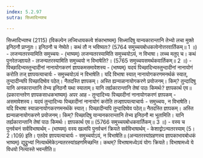 ```yaml
---
index: 5.2.97
sutra: सिध्मादिभ्यश्च

---
```

 सिध्मादिभ्यश्च (2115) (विकल्पेन लज्विधायकत्वे शंकाभाष्यम्) सिध्मादिषु यान्यकारान्तानि तेभ्यो लचा मुक्ते इनिठनौ प्राप्नुतः। इनिठनौ च नेष्येते। कथं तौ न भविष्यतः? (5764 समुच्चयबोधकत्वेनोत्तरवार्तिकम्॥ 1 ॥) - लजन्यतरस्यामिति समुच्चयः - (भाष्यम्) लजन्यतरस्यामिति समुच्चयोऽयं, न विभाषा। लच्च मतुप् च। कथं पुनरेतज्ज्ञायते - लजन्यतरस्यामिति समुच्चयो न विभाषेति?। (5765 समुच्चयसमर्थकवार्तिकम्॥ 2 ॥) - पिच्छादिभ्यस्तुन्दादीनां नानायोगकरणं ज्ञापकमसमावेशस्य - (भाष्यम्) यदयं पिच्छादिभ्यस्तुन्दादीनां नानायोगं करोति तज् ज्ञापयत्याचार्यः - समुच्चयोऽयं न विभाषेति। यदि विभाषा स्यात् नानायोगकरणमनर्थकं स्यात्, तुन्दादीन्यपि पिच्छादिष्वेव पठेत्। नैतदस्ति ज्ञापकम्। अस्ति ह्यन्यन्नानायोगकरणे प्रयोजनम्। किम्? तुन्दादिषु यानि अनकारान्तानि तेभ्य इनिठनौ यथा स्याताम्॥ यानि तर्ह्यकारान्तानि तेषां पाठः किमर्थः? ज्ञापकार्थ एव॥ (प्रकारान्तरेण ज्ञापकसाधकभाष्यम्) अपर आह - तुन्दादिभ्यः पिच्छादीनां नानायोगकरणं ज्ञापकम् - असमावेशस्य। यदयं तुन्दादिभ्यः पिच्छादीनां नानायोगं करोति तज्ज्ञापयत्याचार्यः - समुच्चयः, न विभाषेति। यदि विभाषा स्यान्नानायोगकरणमनर्थके स्यात्। पिच्छादीन्यपि तुन्दादिष्वेव पठेत्॥ नैतदस्ति ज्ञापकम्। अस्ति ह्यन्यन्नानायोगकरणे प्रयोजनम्। किम्? पिच्छादिषु यान्यनकारान्तानि तेभ्य इनिठनौ मा भूतामिति। यानि तर्ह्यकारान्तानि तेषां पाठः किमर्थः। ज्ञापकार्थ एव॥ (5766 समुच्चयबोधकवार्तिकम्॥ 3 ॥) - वस्य च पुनर्वचनं सर्वविभाषार्थम् - (भाष्यम्) वस्य खल्वपि पुनर्वचनं क्रियते सर्वविभाषार्थम् - केशाद्वोऽन्यतरस्याम् (5।2।109) इति। एतदेव ज्ञापयत्याचार्यः - समुच्चयोऽयं, न विभाषेति॥ (अन्यतरस्यांग्रहणस्य ज्ञापकाभावबोधकं भाष्यम्) द्युद्रुभ्यां नित्यार्थमेकेऽन्यतरस्यांग्रहणमिच्छन्ति। कथम्? विभाषामध्येऽयं योगः क्रियते। विभाषामध्ये ये विधयो नित्यास्ते भवन्तीति॥ 